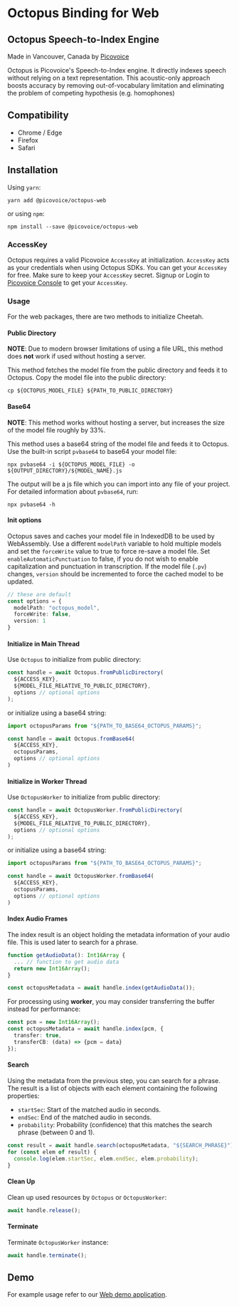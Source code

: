 # Octopus Binding for Web

## Octopus Speech-to-Index Engine

Made in Vancouver, Canada by [Picovoice](https://picovoice.ai)

Octopus is Picovoice's Speech-to-Index engine. It directly indexes speech without relying on a text representation. This
acoustic-only approach boosts accuracy by removing out-of-vocabulary limitation and eliminating the problem of competing
hypothesis (e.g. homophones)

## Compatibility

- Chrome / Edge
- Firefox
- Safari

## Installation

Using `yarn`:

```console
yarn add @picovoice/octopus-web
```

or using `npm`:

```console
npm install --save @picovoice/octopus-web
```

### AccessKey

Octopus requires a valid Picovoice `AccessKey` at initialization. `AccessKey` acts as your credentials when using Octopus SDKs.
You can get your `AccessKey` for free. Make sure to keep your `AccessKey` secret.
Signup or Login to [Picovoice Console](https://console.picovoice.ai/) to get your `AccessKey`.

### Usage

For the web packages, there are two methods to initialize Cheetah.

#### Public Directory

**NOTE**: Due to modern browser limitations of using a file URL, this method does __not__ work if used without hosting a server.

This method fetches the model file from the public directory and feeds it to Octopus. Copy the model file into the public directory:

```console
cp ${OCTOPUS_MODEL_FILE} ${PATH_TO_PUBLIC_DIRECTORY}
```

#### Base64

**NOTE**: This method works without hosting a server, but increases the size of the model file roughly by 33%.

This method uses a base64 string of the model file and feeds it to Octopus. Use the built-in script `pvbase64` to
base64 your model file:

```console
npx pvbase64 -i ${OCTOPUS_MODEL_FILE} -o ${OUTPUT_DIRECTORY}/${MODEL_NAME}.js
```

The output will be a js file which you can import into any file of your project. For detailed information about `pvbase64`,
run:

```console
npx pvbase64 -h
```

#### Init options

Octopus saves and caches your model file in IndexedDB to be used by WebAssembly. Use a different `modelPath` variable
to hold multiple models and set the `forceWrite` value to true to force re-save a model file. Set `enableAutomaticPunctuation`
to false, if you do not wish to enable capitalization and punctuation in transcription.
If the model file (`.pv`) changes, `version` should be incremented to force the cached model to be updated.

```typescript
// these are default
const options = {
  modelPath: "octopus_model",
  forceWrite: false,
  version: 1
}
```

#### Initialize in Main Thread

Use `Octopus` to initialize from public directory:

```typescript
const handle = await Octopus.fromPublicDirectory(
  ${ACCESS_KEY},
  ${MODEL_FILE_RELATIVE_TO_PUBLIC_DIRECTORY},
  options // optional options
);
```

or initialize using a base64 string:

```typescript
import octopusParams from "${PATH_TO_BASE64_OCTOPUS_PARAMS}";

const handle = await Octopus.fromBase64(
  ${ACCESS_KEY},
  octopusParams,
  options // optional options
)
```

#### Initialize in Worker Thread

Use `OctopusWorker` to initialize from public directory:

```typescript
const handle = await OctopusWorker.fromPublicDirectory(
  ${ACCESS_KEY},
  ${MODEL_FILE_RELATIVE_TO_PUBLIC_DIRECTORY},
  options // optional options
);
```

or initialize using a base64 string:

```typescript
import octopusParams from "${PATH_TO_BASE64_OCTOPUS_PARAMS}";

const handle = await OctopusWorker.fromBase64(
  ${ACCESS_KEY},
  octopusParams,
  options // optional options
)
```

#### Index Audio Frames

The index result is an object holding the metadata information of your audio file. This is used later
to search for a phrase.

```typescript
function getAudioData(): Int16Array {
  ... // function to get audio data
  return new Int16Array();
}

const octopusMetadata = await handle.index(getAudioData());
```

For processing using **worker**, you may consider transferring the buffer instead for performance:

```typescript
const pcm = new Int16Array();
const octopusMetadata = await handle.index(pcm, {
  transfer: true,
  transferCB: (data) => {pcm = data}
});
```

#### Search

Using the metadata from the previous step, you can search for a phrase. The result is a list of objects
with each element containing the following properties:

- `startSec`: Start of the matched audio in seconds.
- `endSec`: End of the matched audio in seconds.
- `probability`:  Probability (confidence) that this matches the search phrase (between 0 and 1).

```typescript
const result = await handle.search(octopusMetadata, "${SEARCH_PHRASE}");
for (const elem of result) {
  console.log(elem.startSec, elem.endSec, elem.probability);
}
```

#### Clean Up

Clean up used resources by `Octopus` or `OctopusWorker`:

```typescript
await handle.release();
```

#### Terminate

Terminate `OctopusWorker` instance:

```typescript
await handle.terminate();
```

## Demo

For example usage refer to our [Web demo application](https://github.com/Picovoice/octopus/tree/master/demo/web).
